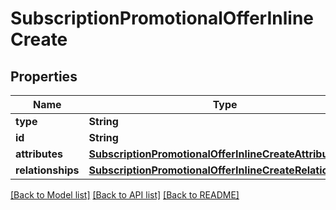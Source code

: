 # SubscriptionPromotionalOfferInlineCreate

## Properties
Name | Type | Description | Notes
------------ | ------------- | ------------- | -------------
**type** | **String** |  | 
**id** | **String** |  | [optional] 
**attributes** | [**SubscriptionPromotionalOfferInlineCreateAttributes**](SubscriptionPromotionalOfferInlineCreateAttributes.md) |  | 
**relationships** | [**SubscriptionPromotionalOfferInlineCreateRelationships**](SubscriptionPromotionalOfferInlineCreateRelationships.md) |  | [optional] 

[[Back to Model list]](../README.md#documentation-for-models) [[Back to API list]](../README.md#documentation-for-api-endpoints) [[Back to README]](../README.md)


